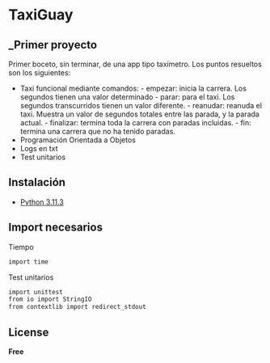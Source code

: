 # TaxiGuay
## _Primer proyecto
Primer boceto, sin terminar, de una app tipo taxímetro. 
Los puntos resueltos son los siguientes: 
- Taxi funcional mediante comandos: 
        - empezar: inicia la carrera. Los segundos tienen una valor determinado
        - parar: para el taxi. Los segundos transcurridos tienen un valor diferente. 
        - reanudar: reanuda el taxi. Muestra un valor de segundos totales entre las parada, y la parada actual.
        - finalizar: termina toda la carrera con paradas incluidas.
        -  fin: termina una carrera que no ha tenido paradas. 
- Programación Orientada a Objetos
- Logs en txt
- Test unitarios

## Instalación
- [Python 3.11.3](https://www.python.org/downloads/)

## Import necesarios
Tiempo

```sh
import time
```
Test unitarios
```sh
import unittest
from io import StringIO
from contextlib import redirect_stdout
```

## License
**Free**
